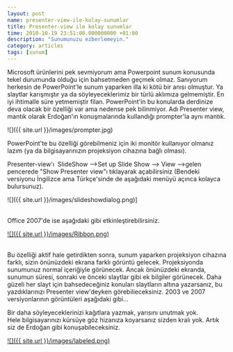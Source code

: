 ```yaml
--- 
layout: post 
name: presenter-view-ile-kolay-sunumlar 
title: Presenter-view ile kolay sunumlar 
time: 2010-10-19 23:51:00.000000000 +01:00
description: "Sunumunuzu ezberlemeyin."
category: articles
tags: [sunum]
--- 
```


Microsoft ürünlerini pek sevmiyorum ama Powerpoint sunum konusunda tekel durumunda olduğu için bahsetmeden geçmek olmaz. Sanıyorum herkesin de PowerPoint'le sunum yaparken illa ki kötü bir anısı olmuştur. Ya slaytlar karışmıştır ya da söyleyeceklerimiz bir türlü aklımıza gelmemiştir. En iyi ihtimalle süre yetmemiştir filan. PowerPoint'in bu konularda derdinize deva olacak bir özelliği var ama nedense pek bilinmiyor. Adı Presenter view, mantık olarak Erdoğan'ın konuşmalarında kullandığı prompter'la aynı mantık.

![]({{ site.url }}/images/prompter.jpg)

PowerPoint'te bu özelliği görebilmeniz için iki monitör kullanıyor olmanız lazım (ya da bilgisayarınızın projeksiyon cihazına bağlı olması).


Presenter-view'ı 
SlideShow --\>Set up Slide Show --\> View --\>gelen pencerede "Show Presenter view"ı tıklayarak açabilirsiniz
(Bendeki versiyonu İngilizce ama Türkçe'sinde de aşağıdaki menüyü açınca kolayca bulursunuz).

![]({{ site.url }}/images/slideshowdialog.png)]

<br>
Office 2007'de ise aşağıdaki gibi etkinleştirebilirsiniz.

[![]({{ site.url }}/images/Ribbon.png)]({{site.url}}/images/Ribbon.png)

<br>
Bu özelliği aktif hale getirdikten sonra, sunum yaparken projeksiyon cihazına farklı, sizin önünüzdeki ekrana farklı görüntü gelecek. Projeksiyonda sunumunuz normal içeriğiyle görünecek. Ancak önünüzdeki ekranda, sunumun süresi, sonraki ve önceki slaytlar gibi ek bilgiler görünecek. Daha güzeli her slayt için bahsedeceğiniz konuları slaytların altına yazarsanız, bu yazdıklarınızı Presenter view'deyken görebilieceksiniz. 2003 ve 2007 versiyonlarının görüntüleri aşağıdaki gibi...


Bir daha söyleyeceklerinizi kağıtlara yazmak, yarısını unutmak yok. Hele bilgisayarınızı kürsüye göz hizanıza koyarsanız sizden kralı yok. Artık siz de Erdoğan gibi konuşabileceksiniz.


[![]({{ site.url }}/images/labeled.png)]({{site.url}}/images/labeled.png)
